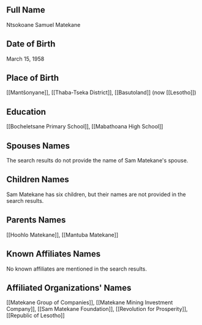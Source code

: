 ## Full Name
Ntsokoane Samuel Matekane

## Date of Birth
March 15, 1958

## Place of Birth
[[Mantšonyane]], [[Thaba-Tseka District]], [[Basutoland]] (now [[Lesotho]])

## Education
[[Bocheletsane Primary School]], [[Mabathoana High School]]

## Spouses Names
The search results do not provide the name of Sam Matekane's spouse.

## Children Names
Sam Matekane has six children, but their names are not provided in the search results.

## Parents Names
[[Hoohlo Matekane]], [[Mantuba Matekane]]

## Known Affiliates Names
No known affiliates are mentioned in the search results.

## Affiliated Organizations' Names
[[Matekane Group of Companies]], [[Matekane Mining Investment Company]], [[Sam Matekane Foundation]], [[Revolution for Prosperity]], [[Republic of Lesotho]]